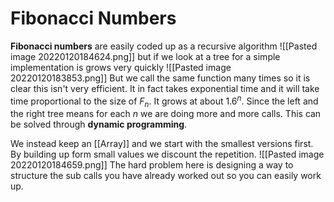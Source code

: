 # Fibonacci Numbers
**Fibonacci numbers** are easily coded up as a recursive algorithm
![[Pasted image 20220120184624.png]]
but if we look at a tree for a simple implementation is grows very quickly
![[Pasted image 20220120183853.png]]
But we call the same function many times so it is clear this isn't very efficient. It in fact takes exponential time and it will take time proportional to the size of $F_n$. It grows at about $1.6^n$. Since the left and the right tree means for each $n$ we are doing more and more calls. This can be solved through **dynamic programming**.

We instead keep an [[Array]] and we start with the smallest versions first. By building up form small values we discount the repetition. 
![[Pasted image 20220120184659.png]]
The hard problem here is designing a way to structure the sub calls you have already worked out so you can easily work up.